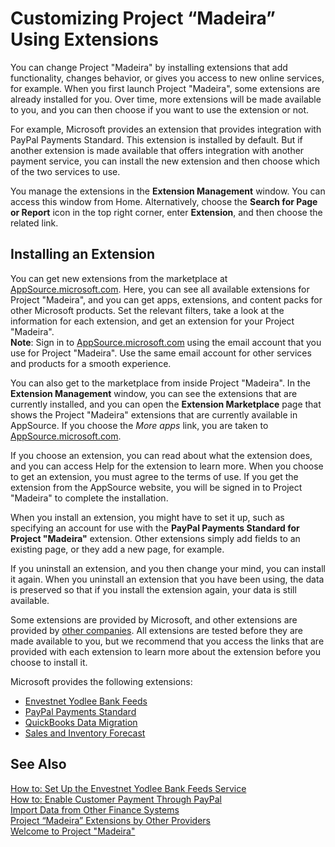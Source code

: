 <properties
	pageTitle="Customizing Project “Madeira” Using Extensions | Project “Madeira”"
        description="Customizing Project “Madeira” Using Extensions"
        services="project-madeira"
        documentationCenter=""
        authors="edupont04"/>
<tags
    ms.service="project-madeira"
    ms.topic="article"
    ms.devlang="na"
    ms.tgt_pltfrm="na"
    ms.workload="na"
    ms.date="07/15/2016"
    ms.author="edupont04" />

# Customizing Project “Madeira” Using Extensions
You can change Project "Madeira" by installing extensions that add functionality, changes behavior, or gives you access to new online services, for example.
When you first launch Project "Madeira", some extensions are already installed for you. Over time, more extensions will be made available to you, and you can then choose if you want to use the extension or not.

For example, Microsoft provides an extension that provides integration with PayPal Payments Standard. This extension is installed by default.
But if another extension is made available that offers integration with another payment service, you can install the new extension and then choose which of the two services to use.  

You manage the extensions in the **Extension Management** window. You can access this window from Home. Alternatively, choose the **Search for Page or Report** icon in the top right corner, enter **Extension**, and then choose the related link.   

## Installing an Extension
You can get new extensions from the marketplace at [AppSource.microsoft.com](https://appsource.microsoft.com/). Here, you can see all available extensions for Project "Madeira", and you can get apps, extensions, and content packs for other Microsoft products. Set the relevant filters, take a look at the information for each extension, and get an extension for your Project "Madeira".  
**Note**: Sign in to [AppSource.microsoft.com](https://appsource.microsoft.com/) using the email account that you use for Project "Madeira". Use the same email account for other services and products for a smooth experience.  

You can also get to the marketplace from inside Project "Madeira". In the **Extension Management** window, you can see the extensions that are currently installed, and you can open  the **Extension Marketplace** page that shows the Project "Madeira" extensions that are currently available in AppSource. If you choose the *More apps* link, you are taken to [AppSource.microsoft.com](https://appsource.microsoft.com/).  

If you choose an extension, you can read about what the extension does, and you can access Help for the extension to learn more. When you choose to get an extension, you must agree to the terms of use. If you get the extension from the AppSource website, you will be signed in to Project "Madeira" to complete the installation.  

When you install an extension, you might have to set it up, such as specifying an account for use with the **PayPal Payments Standard for Project "Madeira"** extension.
Other extensions simply add fields to an existing page, or they add a new page, for example.   

If you uninstall an extension, and you then change your mind, you can install it again. When you uninstall an extension that you have been using, the data is preserved so that if you install the extension again, your data is still available.  

Some extensions are provided by Microsoft, and other extensions are provided by [other companies](ui-extensions-other.md). All extensions are tested before they are made available to you, but we recommend that you access the links that are provided with each extension to learn more about the extension before you choose to install it.  

Microsoft provides the following extensions:  
- [Envestnet Yodlee Bank Feeds](ui-extensions-yodlee-bank-feeds.md)  
- [PayPal Payments Standard](ui-extensions-paypal-payments-standard.md)  
- [QuickBooks Data Migration](ui-extensions-quickbooks-data-migration.md)  
- [Sales and Inventory Forecast](ui-extensions-sales-forecast.md)


## See Also  
[How to: Set Up the Envestnet Yodlee Bank Feeds Service](bank-how-setup-bank-statement-service.md)  
[How to: Enable Customer Payment Through PayPal](sales-how-enable-customer-payments-paypal.md)  
[Import Data from Other Finance Systems](upload-data.md)  
[Project “Madeira” Extensions by Other Providers](ui-extensions-other.md)  
[Welcome to Project "Madeira"](madeira-get-started.md)  
